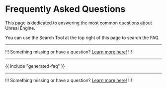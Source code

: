 # Frequently Asked Questions

This page is dedicated to answering the most common questions about Unreal Engine.

You can use the Search Tool at the top right of this page to search the FAQ.

---

!!!
Something missing or have a question? [Learn more here!](/contribute/)
!!!

---

{{ include "generated-faq" }}

---

!!!
Something missing or have a question? [Learn more here!](/contribute/)
!!!

